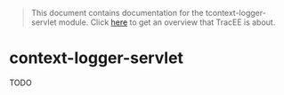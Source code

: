 > This document contains documentation for the tcontext-logger-servlet module. Click [here](/README.md) to get an overview that TracEE is about.

# context-logger-servlet

TODO
